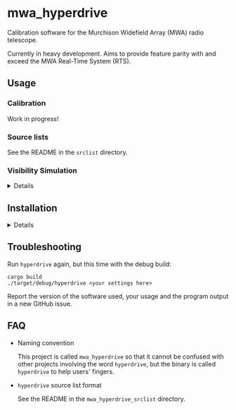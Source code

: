 # mwa_hyperdrive

Calibration software for the Murchison Widefield Array (MWA) radio telescope.

Currently in heavy development. Aims to provide feature parity with and exceed
the MWA Real-Time System (RTS).

## Usage
### Calibration
Work in progress!

### Source lists
See the README in the `srclist` directory.

### Visibility Simulation
<details>

`hyperdrive` can simulate MWA visibilities from a source catalogue, similar to
Jack Line's [`WODEN`](https://github.com/JLBLine/WODEN), although `WODEN` should
be instead of `hyperdrive` for this purpose.

The help text containing all possible options can be seen with:

    hyperdrive simulate-vis -h

While all options can be specified as command line arguments, they may also be
specified as `.toml` or `.json` parameter files, e.g.

`hyperdrive.toml`
```toml
source_list = "/home/chj/wodanlist_VLA-ForA.txt"
metafits = "/home/chj/1102865128.metafits"
ra = 50.67
dec = -37.20
fine_channel_width = 80
bands = [1,2,3]
steps = 14
time_res = 8.0
```

`hyperdrive.json`
```json
{
    "source_list": "/home/chj/wodanlist_VLA-ForA.txt",
    "metafits": "/home/chj/1102865128.metafits",
    "ra": 50.67,
    "dec": -37.20,
    "fine_channel_width": 80,
    "num_bands": 3,
    "steps": 14,
    "time_res": 8.0
}
```

Run with:

    hyperdrive simulate-vis </path/to/param/file.toml_or_json>

Any command-line arguments specified alongside a parameter file will *override*
the parameter file's settings.

#### Verification
To check if arguments could be used with `simulate-vis`, one should check with
the dry run option:

    hyperdrive simulate-vis --dry-run <args>

If valid, this routine will print out the args as well as the observation
context from the metafits file.

</details>

## Installation
<details>

### Prerequisites
<details>

- An NVIDIA GPU with compute capability >=2. See this
  [list](https://developer.nvidia.com/cuda-gpus) to determine what compute
  capability a GPU has.

- A Rust compiler with a version >= 1.47.0

  `https://www.rust-lang.org/tools/install`

- [cfitsio](https://heasarc.gsfc.nasa.gov/docs/software/fitsio/)
  - Ubuntu: `libcfitsio-dev`
  - Arch: `cfitsio`
  - Library and include dirs can be specified manually with CFITSIO_LIB and
    CFITSIO_INC
  - If not specified, `pkg-config` is used to find the library.

- [ERFA](https://github.com/liberfa/erfa)
  - Ubuntu: `liberfa-dev`
  - Arch: AUR package `erfa`
  - The library dir can be specified manually with ERFA_LIB
  - If not specified, `pkg-config` is used to find the library.
  - Use `--features=erfa-static` to build the library automatically. Requires a
    C compiler and `autoconf`.

- [CUDA](https://developer.nvidia.com/cuda-zone)
  - Arch: `cuda`
  - The library dir can be specified manually with CUDA_LIB
  - If not specified, `/usr/local/cuda` and `/opt/cuda` are searched.

- libclang
  - Ubuntu: `libclang-dev`
  - Arch: `clang`

To compile a library statically, use e.g. `ERFA_STATIC=1`. To compile all
libraries statically, use `PKG_CONFIG_ALL_STATIC=1`.

Memory requirements can't be specified yet, as the code is still in development.
</details>

### Hyperdrive-specific instructions
<details>

- Specify your GPU's compute capability

    Export the `HYPERDRIVE_CUDA_COMPUTE` environment variable with your
    compute-capability number, e.g.

    `export HYPERDRIVE_CUDA_COMPUTE=75`

- Compile the source

    `cargo build --release`

    You may need to specify additional compiler options, depending on your
    setup. For example, CUDA can only use certain versions of GCC, so the
    following might be needed before running `cargo build`:

    `export CXX=/usr/bin/g++-5`

    It's also possible to specify environment variables temporarily:

    `CXX=/usr/bin/g++-5 HYPERDRIVE_CUDA_COMPUTE=75 cargo build --release`

- Run the compiled binary

    `./target/release/hyperdrive -h`

    A number of subcommands should present themselves, and the help text for
    each command should clarify usage.

    On the same system, the `hyperdrive` binary can be copied and used
    anywhere you like!
</details>
</details>

## Troubleshooting

Run `hyperdrive` again, but this time with the debug build:

    cargo build
    ./target/debug/hyperdrive <your settings here>

Report the version of the software used, your usage and the program output in a
new GitHub issue.

## FAQ
- Naming convention

    This project is called `mwa_hyperdrive` so that it cannot be confused with
    other projects involving the word `hyperdrive`, but the binary is called
    `hyperdrive` to help users' fingers.

- `hyperdrive` source list format

    See the README in the `mwa_hyperdrive_srclist` directory.
